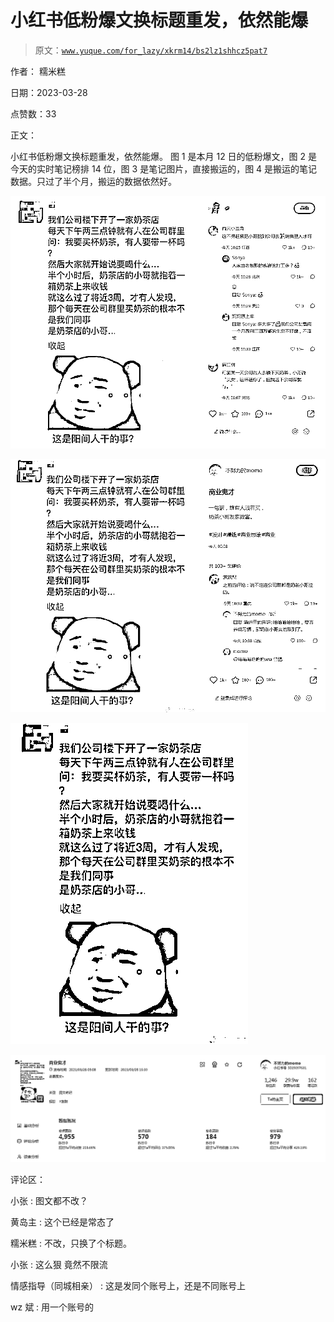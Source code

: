 # 小红书低粉爆文换标题重发，依然能爆

> 原文：[`www.yuque.com/for_lazy/xkrm14/bs2lz1shhcz5pat7`](https://www.yuque.com/for_lazy/xkrm14/bs2lz1shhcz5pat7)

作者： 糯米糕

日期：2023-03-28

点赞数：33

正文：

小红书低粉爆文换标题重发，依然能爆。 图 1 是本月 12 日的低粉爆文，图 2 是今天的实时笔记榜排 14 位，图 3 是笔记图片，直接搬运的，图 4 是搬运的笔记数据。只过了半个月，搬运的数据依然好。

![](img/dda1992938f56f7d23c8542d64a7af2d.png)  

![](img/1af326636fdaa967e3439e6466cdfcac.png)  

![](img/d9d82b9876ce89b2e31dfa246989d99b.png)  

![](img/ab1934fecbd2c49b4e6c79f032657347.png)  

评论区：

小张 : 图文都不改？

黄岛主 : 这个已经是常态了

糯米糕 : 不改，只换了个标题。

小张 : 这么狠 竟然不限流

情感指导（同城相亲） : 这是发同个账号上，还是不同账号上

wz 斌 : 用一个账号的



